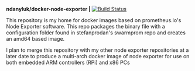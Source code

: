 **ndanyluk/docker-node-exporter |** [![Build Status](https://travis-ci.com/ndanyluk/docker-node-exporter-amd64.svg?branch=master)](https://travis-ci.com/ndanyluk/docker-node-exporter-amd64)

This repository is my home for docker images based on prometheus.io's Node Exporter software.  This repo packages the binary file with a configuration folder found in stefanprodan's swarmprom repo and creates an amd64 based image.

I plan to merge this repository with my other node exporter repositories at a later date to produce a multi-arch docker image of node exporter for use on both embedded ARM controllers (RPi) and x86 PCs
